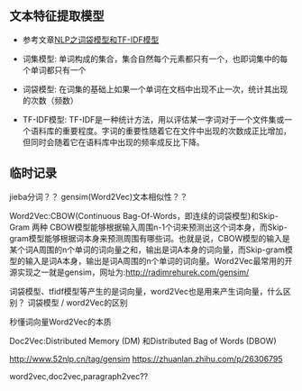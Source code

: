 
## 文本特征提取模型

* 参考文章[NLP之词袋模型和TF-IDF模型](http://www.freebuf.com/column/167084.html)

* 词集模型: 单词构成的集合，集合自然每个元素都只有一个，也即词集中的每个单词都只有一个

* 词袋模型: 在词集的基础上如果一个单词在文档中出现不止一次，统计其出现的次数（频数）

* TF-IDF模型: TF-IDF是一种统计方法，用以评估某一字词对于一个文件集或一个语料库的重要程度。字词的重要性随着它在文件中出现的次数成正比增加，但同时会随着它在语料库中出现的频率成反比下降。


## 临时记录

jieba分词？？ gensim(Word2Vec)文本相似性？？

Word2Vec:CBOW(Continuous Bag-Of-Words，即连续的词袋模型)和Skip-Gram 两种
CBOW模型能够根据输入周围n-1个词来预测出这个词本身，而Skip-gram模型能够根据词本身来预测周围有哪些词。也就是说，CBOW模型的输入是某个词A周围的n个单词的词向量之和，输出是词A本身的词向量，而Skip-gram模型的输入是词A本身，输出是词A周围的n个单词的词向量。Word2Vec最常用的开源实现之一就是gensim，网址为:http://radimrehurek.com/gensim/

词袋模型、tfidf模型等产生的是词向量，word2Vec也是用来产生词向量，什么区别？
词袋模型 / word2Vec的区别

秒懂词向量Word2Vec的本质


Doc2Vec:Distributed Memory (DM) 和Distributed Bag of Words (DBOW)


http://www.52nlp.cn/tag/gensim
https://zhuanlan.zhihu.com/p/26306795


word2vec,doc2vec,paragraph2vec??